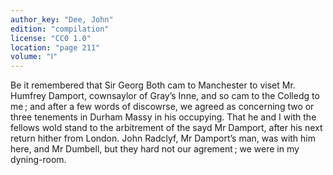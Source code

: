 ```yaml
---
author_key: "Dee, John"
edition: "compilation"
license: "CC0 1.0"
location: "page 211"
volume: "Ⅰ"
---
```

Be it remembered that Sir Georg Both cam to Manchester to viset Mr. Humfrey
Damport, cownsaylor of Gray’s Inne, and so cam to the Colledg to me ; and after
a few words of discowrse, we agreed as concerning two or three tenements in
Durham Massy in his occupying. That he and I with the fellows wold stand to the
arbitrement of the sayd Mr Damport, after his next return hither from London.
John Radclyf, Mr Damport’s man, was with him here, and Mr Dumbell, but they
hard not our agrement ; we were in my dyning-room.
